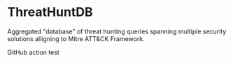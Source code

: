 # ThreatHuntDB
Aggregated "database" of threat hunting queries spanning multiple security solutions alligning to Mitre ATT&amp;CK Framework.

GitHub action test
